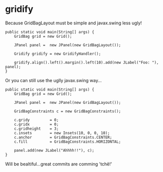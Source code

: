 gridify
=======

Because GridBagLayout must be simple and javax.swing less ugly!
```
public static void main(String[] args) {
	GridBag grid = new Grid();
	
	JPanel panel =  new JPanel(new GridBagLayout());
	
	Gridify gridify = new GridifyHandler();
		
	gridify.align().left().margin().left(10).add(new JLabel("Foo: "), panel);
}
```

Or you can still use the uglly javax.swing way... 

```
public static void main(String[] args) {
	GridBag grid = new Grid();
	
	JPanel panel =  new JPanel(new GridBagLayout());
	
	GridBagConstraints c = new GridBagConstraints();
	
	c.gridy 		= 0;
	c.gridx 		= 0;
	c.gridheight 	= 3;
	c.insets		= new Insets(10, 0, 0, 10);
	c.anchor		= GridBagConstraints.CENTER;
	c.fill 			= GridBagConstraints.HORIZONTAL;
	
	panel.add(new JLabel("Ahhhh!!"), c);
}
```


Will be bealtiful...great commits are comming 'tchê!'
